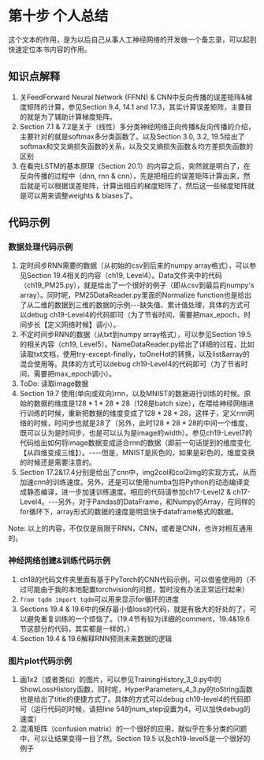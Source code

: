 <!--Copyright © Microsoft Corporation. All rights reserved.
  适用于[License](https://github.com/Microsoft/ai-edu/blob/master/LICENSE.md)版权许可-->

# 第十步  个人总结

这个文本的作用，是为以后自己从事人工神经网络的开发做一个备忘录，可以起到快速定位本书内容的作用。

## 知识点解释

1. 关FeedForward Neural Network (FFNN) & CNN中反向传播的误差矩阵&梯度矩阵的计算，参见Section 9.4, 14.1 and 17.3，其实计算误差矩阵，主要目的就是为了辅助计算梯度矩阵。
2. Section 7.1 & 7.2是关于（线性）多分类神经网络正向传播&反向传播的介绍，主要针对的就是softmax多分类函数了。以及Section 3.0, 3.2, 19.5给出了softmax和交叉熵损失函数的关系，以及交叉熵损失函数＆均方差损失函数的区别
3. 在看完LSTM的基本原理（Section 20.1）的内容之后，突然就是明白了，在反向传播的过程中（dnn, rnn & cnn），先是把相应的误差矩阵计算出来，然后就是可以根据误差矩阵，计算出相应的梯度矩阵了，然后这一些梯度矩阵就是可以用来调整weights & biases了。


## 代码示例

### 数据处理代码示例

1. 定时间步RNN需要的数据（从初始的csv到后来的numpy array格式），可以参见Section 19.4相关的内容（ch19, Level4）。Data文件夹中的代码（ch19_PM25.py），就是给出了一个很好的例子（即从csv到最后的numpy's array）。同时呢，PM25DataReader.py里面的Normalize function也是给出了从二维的数据到三维的数据的示例---缺失值、累计值处理，具体的方式可以debug ch19-Level4的代码即可（为了节省时间，需要把max_epoch，时间步长【定义网络时候】调小）。
2. 不定时间步RNN的数据（从txt到numpy array格式），可以参见Section 19.5的相关内容（ch19, Level5）。NameDataReader.py给出了详细的过程，比如读取txt文档，使用try-except-finally，toOneHot的转换，以及list&array的混合使用等。具体的方式可以debug ch19-Level4的代码即可（为了节省时间，需要把max_epoch调小）。
3. ToDo: 读取image数据
4. Section 19.7 使用(单向或双向)rnn，以及MNIST的数据进行训练的时候。原始的数据的维度是$128*1*28*28$（128是batch size），在喂给神经网络进行训练的时候，重新把数据的维度变成了$128*28*28$，这样子，定义rnn网络的时候，时间步也就是28了（另外，此时$128*28*28$的中间一个维度，既可以认为是时间步，也是可以认为是image的width）。参见ch19-Level7的代码给出如何将image数据变成适合rnn的数据（即前一句话提到的维度变化【从四维变成三维】）。----但是，MNIST是灰色的，如果是彩色的，维度变换的时候还是需要注意的。
5. Section 17.2&17.4分别是给出了cnn中，img2col和col2img的实现方式，从而加速cnn的训练速度。另外，还是可以使用numba包将Python的动态编译变成静态编译，进一步加速训练速度。相应的代码请参加ch17-Level2 & ch17-Level4。---另外，对于Pandas的DataFrame，和Numpy的Array，在同样的for循环下，array形式的数据的速度是明显快于dataframe格式的数据。
  
Note: 以上的内容，不仅仅是局限于RNN，CNN，或者是CNN，也许对相互通用的。


### 神经网络创建&训练代码示例

1. ch18的代码文件夹里面有基于PyTorch的CNN代码示例，可以借鉴使用的（不过可能由于我的本地配置torchvision的问题，暂时没有办法正常运行起来）
2. ```from tqdm import tqdm```可以用来显示for循环的进度
3. Sections 19.4 & 19.6中的保存最小值loss的代码，就是有极大的好处的了，可以避免重复训练的一个烦恼了。（19.4节有较为详细的comment，19.4&19.6节这部分的代码，其实都是一样的。）
4. Section 19.4 & 19.6解释RNN预测未来数据的逻辑



### 图片plot代码示例

1. 画1x2（或者类似）的图片，可以参见TrainingHistory_3_0.py中的ShowLossHistory函数，同时呢，HyperParameters_4_3.py的toString函数也是给出了title的便捷方式了。具体的方式可以debug ch19-level4的代码即可（运行代码的时候，请把line 54的num_step设置为4，可以加快debug的速度） 
2. 混淆矩阵（confusion matrix）的一个很好的应用，就似乎在多分类的问题中，可以让结果变得一目了然。Section 19.5 以及ch19-level5是一个很好的例子
